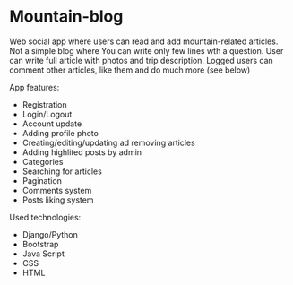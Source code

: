 # Mountain-blog
Web social app where users can read and add mountain-related articles. Not a simple blog where You can write only few lines wth a question. User can write full article with photos 
and trip description. Logged users can comment other articles, like them and do much more (see below)

App features:
- Registration
- Login/Logout
- Account update
- Adding profile photo
- Creating/editing/updating ad removing articles
- Adding highlited posts by admin
- Categories
- Searching for articles
- Pagination
- Comments system
- Posts liking system

Used technologies:
- Django/Python
- Bootstrap
- Java Script
- CSS
- HTML
